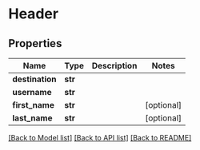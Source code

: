 # Header

## Properties
Name | Type | Description | Notes
------------ | ------------- | ------------- | -------------
**destination** | **str** |  | 
**username** | **str** |  | 
**first_name** | **str** |  | [optional] 
**last_name** | **str** |  | [optional] 

[[Back to Model list]](../README.md#documentation-for-models) [[Back to API list]](../README.md#documentation-for-api-endpoints) [[Back to README]](../README.md)


